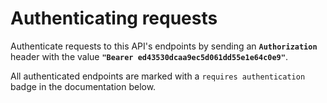 # Authenticating requests

Authenticate requests to this API's endpoints by sending an **`Authorization`** header with the value **`"Bearer ed43530dcaa9ec5d061dd55e1e64c0e9"`**.

All authenticated endpoints are marked with a `requires authentication` badge in the documentation below.


